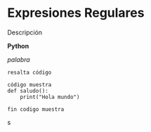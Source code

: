 # Expresiones Regulares 

Descripción

**Python** 

*palabra* 

`resalta código` 

```
código muestra
def saludo():
	print("Hola mundo")

fin codigo muestra
```

s



